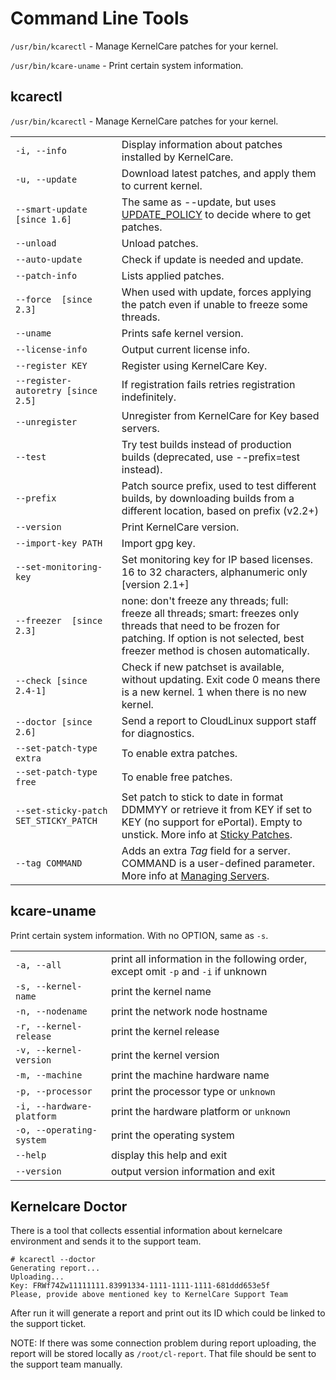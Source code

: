 # Command Line Tools


`/usr/bin/kcarectl` - Manage KernelCare patches for your kernel.

`/usr/bin/kcare-uname` - Print certain system information.

## kcarectl

`/usr/bin/kcarectl` - Manage KernelCare patches for your kernel.

| | |
|-|-|
|`-i, --info` | Display information about patches installed by KernelCare.|
|`-u, --update ` | Download latest patches, and apply them to current kernel.|
|`--smart-update  [since 1.6] ` | The same as --update, but uses [UPDATE_POLICY](/config_options/) to decide where to get patches.|
|`--unload` | Unload patches.|
|`--auto-update` | Check if update is needed and update.|
|`--patch-info` | Lists applied patches.|
|`--force  [since 2.3] ` | When used with update, forces applying the patch even if unable to freeze some threads.|
|`--uname` | Prints safe kernel version.|
|`--license-info` | Output current license info.|
|`--register KEY` | Register using KernelCare Key.|
|`--register-autoretry [since 2.5]` | If registration fails retries registration indefinitely.|
|`--unregister` | Unregister from KernelCare for Key based servers.|
|`--test` | Try test builds instead of production builds (deprecated, use --prefix=test instead).|
|`--prefix` | Patch source prefix, used to test different builds, by downloading builds from a different location, based on prefix (v2.2+)|
|`--version` | Print KernelCare version.|
|`--import-key PATH` | Import gpg key.|
|`--set-monitoring-key` | Set monitoring key for IP based licenses. 16 to 32 characters, alphanumeric only [version 2.1+]|
|`--freezer  [since 2.3] ` | none: don't freeze any threads; full: freeze all threads; smart: freezes only threads that need to be frozen for patching. If option is not selected, best freezer method is chosen automatically.|
|`--check [since 2.4-1]` | Check if new patchset is available, without updating. Exit code 0 means there is a new kernel. 1 when there is no new kernel.|
|`--doctor [since 2.6]` | Send a report to CloudLinux support staff for diagnostics.|
|`--set-patch-type extra ` | To enable extra patches.|
|`--set-patch-type free` | To enable free patches.|
|`--set-sticky-patch SET_STICKY_PATCH` | Set patch to stick to date in format DDMMYY or retrieve it from KEY if set to KEY (no support for ePortal). Empty to unstick.   More info at [Sticky Patches](/sticky_patches/).|
|`--tag COMMAND` | Adds an extra _Tag_ field for a server. COMMAND is a user-defined parameter. More info at [Managing Servers](/kernelcare_enterprise/#managing-servers).|

## kcare-uname


Print certain system information.  With no OPTION, same as `-s`.

| | |
|-|-|
|`-a, --all` | print all information in the following order, except omit `-p` and `-i` if unknown|
|`-s, --kernel-name` | print the kernel name|
|`-n, --nodename` | print the network node hostname|
|`-r, --kernel-release` | print the kernel release|
|`-v, --kernel-version` | print the kernel version|
|`-m, --machine` | print the machine hardware name|
|`-p, --processor` | print the processor type or `unknown`|
|`-i, --hardware-platform` | print the hardware platform or `unknown`|
|`-o, --operating-system` | print the operating system|
|`--help` | display this help and exit|
|`--version` | output version information and exit|


## Kernelcare Doctor

There is a tool that collects essential information about kernelcare environment and sends it to the support team.

```
# kcarectl --doctor
Generating report...
Uploading...
Key: FRWf74Zw11111111.83991334-1111-1111-1111-681ddd653e5f
Please, provide above mentioned key to KernelCare Support Team

```

After run it will generate a report and print out its ID which could be linked to the support ticket. 

NOTE: If there was some connection problem during report uploading, the report will be stored locally as `/root/cl-report`. That file should be sent to the support team manually.
